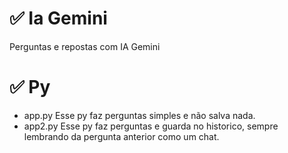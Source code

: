 # ✅ Ia Gemini
Perguntas e repostas com IA Gemini

# ✅ Py
- app.py
  Esse py faz perguntas simples e não salva nada.
- app2.py
  Esse py faz perguntas e guarda no historico, sempre lembrando da pergunta anterior como um chat.
